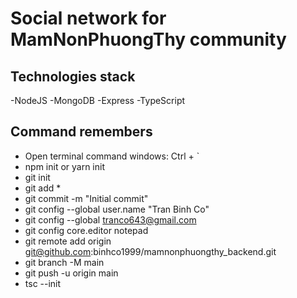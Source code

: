 # Social network for MamNonPhuongThy community

## Technologies stack

-NodeJS
-MongoDB
-Express
-TypeScript

## Command remembers

-   Open terminal command windows: Ctrl + `
-   npm init or yarn init
-   git init
-   git add \*
-   git commit -m "Initial commit"
-   git config --global user.name "Tran Binh Co"
-   git config --global tranco643@gmail.com
-   git config core.editor notepad
-   git remote add origin git@github.com:binhco1999/mamnonphuongthy_backend.git
-   git branch -M main
-   git push -u origin main
-   tsc --init
